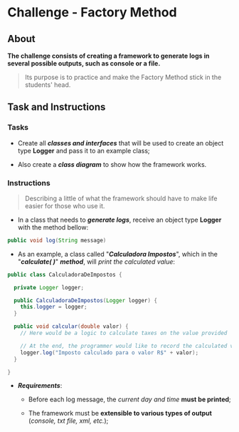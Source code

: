 # Challenge - Factory Method

## About 

**The challenge consists of creating a framework to generate logs in several possible outputs, such as console or a file.**

> Its purpose is to practice and make the Factory Method stick in the students' head.

## Task and Instructions

### Tasks

- Create all **_classes and interfaces_** that will be used to create an object type **Logger** and pass it to an example class;

- Also create a **_class diagram_** to show how the framework works.

### Instructions 

> Describing a little of what the framework should have to make life easier for those who use it.

- In a class that needs to **_generate logs_**, receive an object type **Logger** with the method bellow:

```java
public void log(String message)
```

- As an example, a class called "**_Calculadora Impostos_**", which in the "**_calculate( )_**" **_method_**, will *print the calculated value*:

```java
public class CalculadoraDeImpostos {

  private Logger logger;

  public CalculadoraDeImpostos(Logger logger) {
    this.logger = logger;
  }

  public void calcular(double valor) {
    // Here would be a logic to calculate taxes on the value provided

    // At the end, the programmer would like to record the calculated value
    logger.log("Imposto calculado para o valor R$" + valor);
  }

}
```

- ***Requirements***:

    - Before each log message, the *current day and time* **must be printed**;

    - The framework must be **extensible to various types of output** (*console, txt file, xml, etc.*);